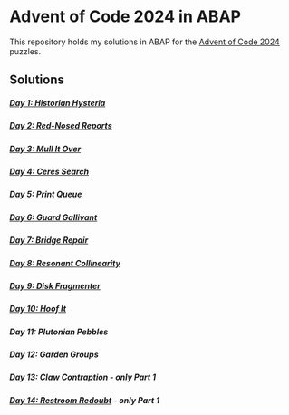 # Advent of Code 2024 in ABAP

This repository holds my solutions in ABAP for the [Advent of Code 2024](https://adventofcode.com/2024) puzzles.

## Solutions

##### [Day 1: Historian Hysteria](/src/z_aoc24_tag_1.prog.abap)
##### [Day 2: Red-Nosed Reports](/src/z_aoc24_tag_2.prog.abap)
##### [Day 3: Mull It Over](/src/z_aoc24_tag_3.prog.abap)
##### [Day 4: Ceres Search](/src/z_aoc24_tag_4.prog.abap)
##### [Day 5: Print Queue](/src/z_aoc24_tag_5.prog.abap)
##### [Day 6: Guard Gallivant](/src/z_aoc24_tag_6.prog.abap)
##### [Day 7: Bridge Repair](/src/z_aoc24_tag_7.prog.abap)
##### [Day 8: Resonant Collinearity](/src/z_aoc24_tag_8.prog.abap)
##### [Day 9: Disk Fragmenter](/src/z_aoc24_tag_9.prog.abap)
##### [Day 10: Hoof It](/src/z_aoc24_tag_10.prog.abap)
##### Day 11: Plutonian Pebbles
##### Day 12: Garden Groups
##### [Day 13: Claw Contraption](/src/z_aoc24_tag_13.prog.abap) - only Part 1
##### [Day 14: Restroom Redoubt](/src/z_aoc24_tag_14.prog.abap) - only Part 1